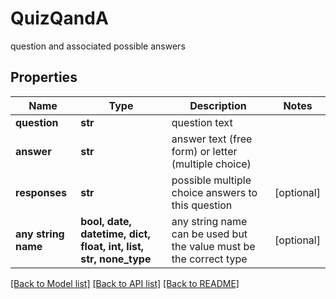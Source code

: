 # QuizQandA

question and associated possible answers

## Properties
Name | Type | Description | Notes
------------ | ------------- | ------------- | -------------
**question** | **str** | question text | 
**answer** | **str** | answer text (free form) or letter (multiple choice) | 
**responses** | **str** | possible multiple choice answers to this question | [optional] 
**any string name** | **bool, date, datetime, dict, float, int, list, str, none_type** | any string name can be used but the value must be the correct type | [optional]

[[Back to Model list]](../README.md#documentation-for-models) [[Back to API list]](../README.md#documentation-for-api-endpoints) [[Back to README]](../README.md)


